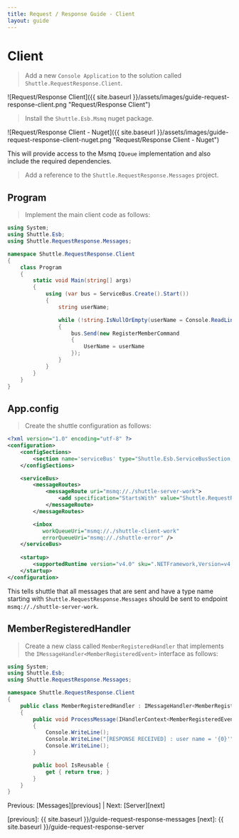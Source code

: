 ```yaml
---
title: Request / Response Guide - Client
layout: guide
---
```

<script src="{{ site.baseurl }}/assets/js/guide-request-response.js"></script>
<script>shuttle.guideData.selectedItemName = 'guide-request-response-client'</script>
# Client

> Add a new `Console Application` to the solution called `Shuttle.RequestResponse.Client`.

![Request/Response Client]({{ site.baseurl }}/assets/images/guide-request-response-client.png "Request/Response Client")

> Install the `Shuttle.Esb.Msmq` nuget package.

![Request/Response Client - Nuget]({{ site.baseurl }}/assets/images/guide-request-response-client-nuget.png "Request/Response Client - Nuget")

This will provide access to the Msmq `IQueue` implementation and also include the required dependencies.

> Add a reference to the `Shuttle.RequestResponse.Messages` project.

## Program

> Implement the main client code as follows:

~~~ c#
using System;
using Shuttle.Esb;
using Shuttle.RequestResponse.Messages;

namespace Shuttle.RequestResponse.Client
{
	class Program
	{
		static void Main(string[] args)
		{
			using (var bus = ServiceBus.Create().Start())
			{
				string userName;

				while (!string.IsNullOrEmpty(userName = Console.ReadLine()))
				{
					bus.Send(new RegisterMemberCommand
					{
						UserName = userName
					});
				}
			}
		}
	}
}
~~~

## App.config

> Create the shuttle configuration as follows:

~~~ xml
<?xml version="1.0" encoding="utf-8" ?>
<configuration>
	<configSections>
		<section name='serviceBus' type="Shuttle.Esb.ServiceBusSection, Shuttle.Esb"/>
	</configSections>

	<serviceBus>
		<messageRoutes>
			<messageRoute uri="msmq://./shuttle-server-work">
				<add specification="StartsWith" value="Shuttle.RequestResponse.Messages" />
			</messageRoute>
		</messageRoutes>		

		<inbox
		   workQueueUri="msmq://./shuttle-client-work"
		   errorQueueUri="msmq://./shuttle-error" />
	</serviceBus>
	
    <startup> 
        <supportedRuntime version="v4.0" sku=".NETFramework,Version=v4.5" />
    </startup>
</configuration>
~~~

This tells shuttle that all messages that are sent and have a type name starting with `Shuttle.RequestResponse.Messages` should be sent to endpoint `msmq://./shuttle-server-work`.

## MemberRegisteredHandler

> Create a new class called `MemberRegisteredHandler` that implements the `IMessageHandler<MemberRegisteredEvent>` interface as follows:

~~~ c#
using System;
using Shuttle.Esb;
using Shuttle.RequestResponse.Messages;

namespace Shuttle.RequestResponse.Client
{
	public class MemberRegisteredHandler : IMessageHandler<MemberRegisteredEvent>
	{
		public void ProcessMessage(IHandlerContext<MemberRegisteredEvent> context)
		{
			Console.WriteLine();
			Console.WriteLine("[RESPONSE RECEIVED] : user name = '{0}'", context.Message.UserName);
			Console.WriteLine();
		}

		public bool IsReusable {
			get { return true; } 
		}
	}
}
~~~

Previous: [Messages][previous] | Next: [Server][next]

[previous]: {{ site.baseurl }}/guide-request-response-messages
[next]: {{ site.baseurl }}/guide-request-response-server